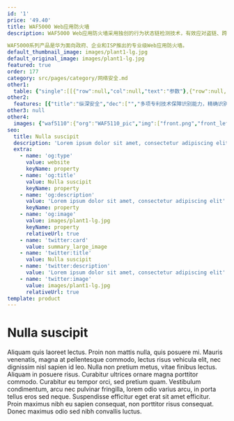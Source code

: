 ```yaml
---
id: '1'
price: '49.40'
title: WAF5000 Web应用防火墙
description: WAF5000 Web应用防火墙采用独创的行为状态链检测技术，有效应对盗链、跨站请求伪造等Web特殊攻击。智能联动ms级锁定功能可有效降低入侵风险，以满足各类法律法规如PCI、等级保护、企业内部控制规范等要求，全方位保障客户的Web应用业务安全运行。

WAF5000系列产品是华为面向政府、企业和ISP推出的专业级Web应用防火墙。
default_thumbnail_image: images/plant1-lg.jpg
default_original_image: images/plant1-lg.jpg
featured: true
order: 177
category: src/pages/category/网络安全.md
other1: 
  table: {"single":[[{"row":null,"col":null,"text":"参数"},{"row":null,"col":null,"text":"WAF 5110"},{"row":null,"col":null,"text":"WAF 5250"},{"row":null,"col":null,"text":"WAF 5260"},{"row":null,"col":null,"text":"WAF 5510"},{"row":null,"col":null,"text":"WAF5000-V"}],[{"row":null,"col":null,"text":"产品形态"},{"row":null,"col":null,"text":"1U"},{"row":null,"col":null,"text":"2U"},{"row":null,"col":null,"text":"2U"},{"row":null,"col":null,"text":"2U"},{"row":null,"col":null,"text":"NA"}],[{"row":null,"col":null,"text":"专用管理口"},{"row":null,"col":null,"text":"2*GE电口(管理口*1，HA口*1)"},{"row":null,"col":null,"text":"2*GE电口(管理口*1，HA口*1)"},{"row":null,"col":null,"text":"2*GE电口(管理口*1，HA口*1)"},{"row":null,"col":null,"text":"2*GE电口(管理口*1，HA口*1)"},{"row":null,"col":null,"text":"NA"}],[{"row":null,"col":null,"text":"工作口"},{"row":null,"col":null,"text":"4*GE电口，2组硬件BYPASS模块"},{"row":null,"col":null,"text":"4*GE电口，2组硬件BYPASS模块"},{"row":null,"col":null,"text":"4*GE电口，2组硬件BYPASS模块\n4*GE光口，不含硬件BYPASS模块\n"},{"row":null,"col":null,"text":"2*10GE光口，1组硬件BYPASS模块"},{"row":null,"col":null,"text":"NA"}],[{"row":null,"col":null,"text":"支持扩展卡（硬件WAF）/支持虚拟化平台（软件WAF）"},{"row":null,"col":null,"text":"-"},{"row":null,"col":null,"text":"-"},{"row":null,"col":null,"text":"8*GE电业务口，4组硬件BYPASS模块\n 插卡式4*GE电业务口，4*GE光业务口，含2组电口硬件BYPASS模块\n 插卡式4*GE光业务口，2组硬件BYPASS模块\n 插卡式8*GE光业务口，不含硬件BYPASS模块\n （4选2）"},{"row":null,"col":null,"text":"插卡式8*GE电业务口，4组硬件BYPASS模块\n 插卡式4*GE电业务口，4*GE光业务口，含2组电口硬件BYPASS模块\n 插卡式4*GE光业务口，2组硬件BYPASS模块\n 插卡式8*GE光业务口，不含硬件BYPASS模块\n 插卡式2*10GE光业务口，含1组硬件BYPASS模块\n 插卡式4*10GE光业务口，不含硬件BYPASS模块\n （6选3）"},{"row":null,"col":null,"text":"Linux KVM, Kernel版本2.6.32以上\nXEN 4.5及以上(opensource Xen,Citrix的不支持)\nVMware ESXi 5.5及以上\n"}],[{"row":null,"col":null,"text":"电源"},{"row":null,"col":null,"text":"AC：100～240V 50/60Hz\n单电源"},{"row":null,"col":null,"text":"AC：100～240V 50/60Hz\n1+1冗余电源，可热插拔"},{"row":null,"col":null,"text":"AC：100～240V 50/60Hz\n1+1冗余电源，可热插拔"},{"row":null,"col":null,"text":"AC：100～240V 50/60Hz\n1+1冗余电源，可热插拔"},{"row":null,"col":null,"text":"NA"}],[{"row":null,"col":null,"text":"黑白名单双引擎架构"},{"row":null,"col":"5","text":"白名单与黑名单安全引擎相结合的工作方式，实现了正常请求快速识别与转发，未知请求进行深度清洗的安全策略，实现安全性与可用性的最佳结合。实现正常用户与攻击者相分离的效果，保障网站安全的同时增强了用户体验的效果。"}],[{"row":null,"col":null,"text":"策略自学习建模及白名单防护技术"},{"row":null,"col":"5","text":"对网站的正常访问行为规律进行分析及总结，并生成一套针对网站特性的安全白名单规则，对正常的请求直接进行放行，提升了访问性能。白名单比传统WAF的特征库防护的误报率更低，可有效防护0day攻击。"}],[{"row":null,"col":null,"text":"静态网页篡改防护"},{"row":null,"col":"5","text":"系统内置了静态网页篡改防护与预警功能，防止篡改的页面显示到用户端并将篡改事件及时告警。"}],[{"row":null,"col":null,"text":"应用层DDOS攻击防护"},{"row":null,"col":"5","text":"基于URL级别的访问频率统计，并通过访问行为建模检测出CC攻击的来源，对CC攻击者采取限时锁定措施从而有效措施来自外网的CC攻击行为，该功能还可有效解决因验证码技术落后而导致的口令爆破问题。"}],[{"row":null,"col":null,"text":"Web应用加速"},{"row":null,"col":"5","text":"采用Web Cache技术、静态文件缓存技术，动态请求的TCP连接复用技术实现网站访问速度的提升。"}]]}
other2:
  features: [{"title":"纵深安全","dec":["","多项专利技术保障识别能力，精确识别OWASP Top 10等各种Web通用攻击；独创行为状态链检测技术，有效应对盗链、跨站请求伪造等Web特殊攻击。",""]},{"title":"优质访问体验","dec":["","用户行为异常检测引擎，快速识别正常行为，提供最优访问体验。",""]},{"title":"轻松管理","dec":["","WEB服务自发现，安全策略自学习，攻击者智能锁定。",""]}]
other3: null
other4:
  images: {"waf5110":{"org":"WAF5110_pic","img":["front.png","front_left.png","front_right.png","front_top.png","left.png","rear.png","rear_left.png","rear_right.png","rear_top.png","right.png"]}}
seo:
  title: Nulla suscipit
  description: 'Lorem ipsum dolor sit amet, consectetur adipiscing elit'
  extra:
    - name: 'og:type'
      value: website
      keyName: property
    - name: 'og:title'
      value: Nulla suscipit
      keyName: property
    - name: 'og:description'
      value: 'Lorem ipsum dolor sit amet, consectetur adipiscing elit'
      keyName: property
    - name: 'og:image'
      value: images/plant1-lg.jpg
      keyName: property
      relativeUrl: true
    - name: 'twitter:card'
      value: summary_large_image
    - name: 'twitter:title'
      value: Nulla suscipit
    - name: 'twitter:description'
      value: 'Lorem ipsum dolor sit amet, consectetur adipiscing elit'
    - name: 'twitter:image'
      value: images/plant1-lg.jpg
      relativeUrl: true
template: product
---
```


# Nulla suscipit

Aliquam quis laoreet lectus. Proin non mattis nulla, quis posuere mi. Mauris venenatis, magna at pellentesque commodo, lectus risus vehicula elit, nec dignissim nisl sapien id leo. Nulla non pretium metus, vitae finibus lectus. Aliquam in posuere risus. Curabitur ultrices ornare magna porttitor commodo. Curabitur eu tempor orci, sed pretium quam. Vestibulum condimentum, arcu nec pulvinar fringilla, lorem odio varius arcu, in porta tellus eros sed neque. Suspendisse efficitur eget erat sit amet efficitur. Proin maximus nibh eu sapien consequat, non porttitor risus consequat. Donec maximus odio sed nibh convallis luctus.